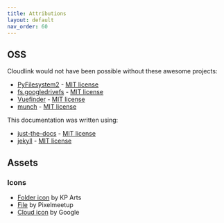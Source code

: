 ```yaml
---
title: Attributions
layout: default
nav_order: 60
---
```


## OSS

Cloudlink would not have been possible without these awesome projects:

- [PyFilesystem2](https://github.com/PyFilesystem/pyfilesystem2) - [MIT license](https://github.com/PyFilesystem/pyfilesystem2/blob/master/LICENSE)
- [fs.googledrivefs](https://github.com/rkhwaja/fs.googledrivefs) - [MIT license](https://github.com/rkhwaja/fs.googledrivefs/blob/a8dacfdd369fc51948d3527ddb5890a224ba0e4a/LICENSE)
- [Vuefinder](https://github.com/n1crack/vuefinder) - [MIT license](https://github.com/n1crack/vuefinder/blob/e7c333b1d75510309239f51a2913f90963b99a0a/LICENSE)
- [munch](https://github.com/Infinidat/munch) - [MIT license](https://github.com/Infinidat/munch/blob/d6a54cac0e0d913e27f7cf59064d0e4c13f82e27/LICENSE.txt)

This documentation was written using:

- [just-the-docs](https://github.com/just-the-docs/just-the-docs) - [MIT license](https://github.com/just-the-docs/just-the-docs/blob/f3b947d64d611bfef0d02a3297222d3f5bf47816/LICENSE.txt)
- [jekyll](https://github.com/jekyll/jekyll) - [MIT license](https://github.com/jekyll/jekyll/blob/3d5e86eb0894a4fc950939c631623c5ee2c617c8/LICENSE)

## Assets

### Icons

- [Folder icon](https://www.flaticon.com/free-icon/folder_8669669?term=explorer&page=1&position=53&origin=search&related_id=8669669) by KP Arts
- [File](https://www.flaticon.com/free-icon/file_1570336?term=attachment&page=1&position=69&origin=search&related_id=1570336) by Pixelmeetup
- [Cloud icon](https://fonts.google.com/icons?selected=Material+Icons+Outlined:cloud:&icon.query=cloud&icon.set=Material+Icons&icon.size=24&icon.color=%23e8eaed) by Google